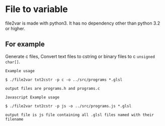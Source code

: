 # File to variable

file2var is made with python3. It has no dependency other than python 3.2
or higher.

## For example

Generate c files, Convert text files to cstring or binary files to c
`unsigned char[]`.

```
Example usage

$ ./file2var txt2cstr -p c -o ../src/programs *.glsl

output files are programs.h and programs.c

```


```
Javascript Example usage

$ ./file2var txt2cstr -p js -o ../src/programs.js *.glsl

output file is js file containing all .glsl files named with their filename

```
